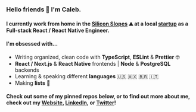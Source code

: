 ### Hello friends 🤙 I'm Caleb.
#### I currently work from home in the [Silicon Slopes](https://en.wikipedia.org/wiki/Silicon_Slopes) ⛰️ at a local [startup](https://zoowho.com/) as a Full-stack React / React Native Engineer.
#### I'm obsessed with...
- Writing organized, clean code with **TypeScript**, **ESLint** & **Prettier** 🤓
- **React / Next.js** & **React Native** frontends | **Node** & **PostgreSQL** backends
- Learning & speaking different **languages** 🇺🇸 🇲🇽 🇧🇷 🇮🇹
- Making **lists** 📝
#### Check out some of my pinned repos below, or to find out more about me, check out my [Website](https://www.caleblovell.dev/), [LinkedIn](https://www.linkedin.com/in/caleblovell/), or [Twitter](https://twitter.com/Caleb__Lovell)!
